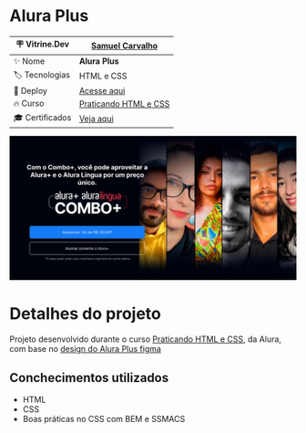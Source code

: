 # Alura Plus

| :placard: Vitrine.Dev       |[Samuel Carvalho](https://cursos.alura.com.br/vitrinedev/samurai-samuka)|
| ------------------------    | --- |
| :sparkles: Nome             | **Alura Plus**
| :label: Tecnologias         | HTML e CSS
| :rocket: Deploy             | [Acesse aqui](https://alura-plus--praticando-html-css.vercel.app)
| :fire: Curso                | [Praticando HTML e CSS](https://www.alura.com.br/curso-online-html-css-praticando-html-css)
| :mortar_board: Certificados | [Veja aqui](https://cursos.alura.com.br/user/samurai-samuka/course/html-css-praticando-html-css/certificate)

![](./assets/print.png#vitrinedev)

# Detalhes do projeto
Projeto desenvolvido durante o curso [Praticando HTML e CSS](https://www.alura.com.br/curso-online-html-css-praticando-html-css), da Alura, com base no [design do Alura Plus figma](https://www.figma.com/file/tFDVyNuKhrT2G03k2dCstW/Alura-Plus---Layout?node-id=0-1&t=7PrcRBfQCb5k8B6Z-0)

## Conchecimentos utilizados
* HTML
* CSS
* Boas práticas no CSS com BEM e SSMACS
